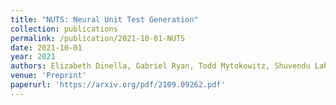 ```yaml
---
title: "NUTS: Neural Unit Test Generation"
collection: publications
permalink: /publication/2021-10-01-NUTS
date: 2021-10-01
year: 2021
authors: Elizabeth Dinella, Gabriel Ryan, Todd Mytokowitz, Shuvendu Lahiri 
venue: 'Preprint'
paperurl: 'https://arxiv.org/pdf/2109.09262.pdf'
---
```

